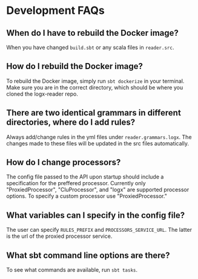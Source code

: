 # Development FAQs

## When do I have to rebuild the Docker image?

When you have changed ```build.sbt``` or any scala files in ```reader.src```.

## How do I rebuild the Docker image?

To rebuild the Docker image, simply run ```sbt dockerize``` in your terminal. Make sure you are in the correct directory, which should be where you cloned the logx-reader repo.

## There are two identical grammars in different directories, where do I add rules?

Always add/change rules in the yml files under ```reader.grammars.logx```. The changes made to these files will be updated in the src files automatically.

## How do I change processors?

The config file passed to the API upon startup should include a specification for the preffered processor. Currently only "ProxiedProcessor", "CluProcessor", and "logx" are supported processor options. To specify a custom processor use "ProxiedProcessor."

## What variables can I specify in the config file?

The user can specify `RULES_PREFIX` and `PROCESSORS_SERVICE_URL`. The latter is the url of the proxied processor service.

## What sbt command line options are there?

To see what commands are available, run ```sbt tasks```.
